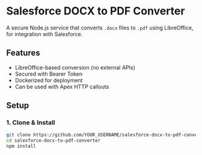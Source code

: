 # Salesforce DOCX to PDF Converter

A secure Node.js service that converts `.docx` files to `.pdf` using LibreOffice, for integration with Salesforce.

## Features
- LibreOffice-based conversion (no external APIs)
- Secured with Bearer Token
- Dockerized for deployment
- Can be used with Apex HTTP callouts

## Setup

### 1. Clone & Install

```bash
git clone https://github.com/YOUR_USERNAME/salesforce-docx-to-pdf-converter.git
cd salesforce-docx-to-pdf-converter
npm install
